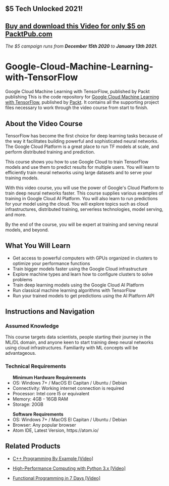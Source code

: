 ## $5 Tech Unlocked 2021!
[Buy and download this Video for only $5 on PacktPub.com](https://www.packtpub.com/product/google-cloud-machine-learning-with-tensorflow-video/9781838821012)
-----
*The $5 campaign         runs from __December 15th 2020__ to __January 13th 2021.__*

# Google-Cloud-Machine-Learning-with-TensorFlow
Google Cloud Machine Learning with TensorFlow, published by Packt publishing
This is the code repository for [Google Cloud Machine Learning with TensorFlow]( https://www.packtpub.com/data/google-cloud-machine-learning-with-tensorflow-video), published by [Packt](https://www.packtpub.com/?utm_source=github). It contains all the supporting project files necessary to work through the video course from start to finish.
## About the Video Course
TensorFlow has become the first choice for deep learning tasks because of the way it facilitates building powerful and sophisticated neural networks. The Google Cloud Platform is a great place to run TF models at scale, and perform distributed training and prediction.

This course shows you how to use Google Cloud to train TensorFlow models and use them to predict results for multiple users. You will learn to efficiently train neural networks using large datasets and to serve your training models.

With this video course, you will use the power of Google's Cloud Platform to train deep neural networks faster. This course supplies various examples of training in Google Cloud AI Platform. You will also learn to run predictions for your model using the cloud. You will explore topics such as cloud infrastructures, distributed training, serverless technologies, model serving, and more.

By the end of the course, you will be expert at training and serving neural models, and beyond.


<H2>What You Will Learn</H2>
<DIV class=book-info-will-learn-text>
<UL>
<LI> Get access to powerful computers with GPUs organized in clusters to optimize your performance <SPAN style="BACKGROUND-COLOR: transparent"> functions</SPAN> 
<LI> Train bigger models faster using the Google Cloud infrastructure
<LI>Explore machine types and learn how to configure clusters to solve problems
<LI>Train deep learning models using the Google Cloud AI Platform
<LI>Run classical machine learning algorithms with TensorFlow
<LI>Run your trained models to get predictions using the AI Platform API </LI></UL></DIV>

## Instructions and Navigation
### Assumed Knowledge
This course targets data scientists, people starting their journey in the ML/DL domain, and anyone keen to start training deep neural networks using cloud infrastructures. Familiarity with ML concepts will be advantageous.

### Technical Requirements
<UL>
<B> Minimum Hardware Requirements </B>
<LI> OS: Windows 7+ / MacOS El Capitan / Ubuntu / Debian
<LI> Connectivity: Working internet connection is required
<LI> Processor: Intel core I5 or equivalent
<LI> Memory: 4GB - 16GB RAM
<LI> Storage: 20GB </LI></UL>

<UL>
<B> Software Requirements </B>
<LI> OS: Windows 7+ / MacOS El Capitan / Ubuntu / Debian
<LI> Browser: Any popular browser
<LI> Atom IDE, Latest Version, https://atom.io/ </LI></UL>


## Related Products
* [C++ Programming By Example [Video]](https://www.packtpub.com/application-development/c-programming-example-video)

* [High-Performance Computing with Python 3.x [Video]](https://www.packtpub.com/application-development/high-performance-computing-python-3x-video?utm_source=github&utm_medium=repository&utm_campaign=9781789956252)

* [Functional Programming in 7 Days [Video]](https://www.packtpub.com/application-development/functional-programming-7-days-video?utm_source=github&utm_medium=repository&utm_campaign=9781788990295)
